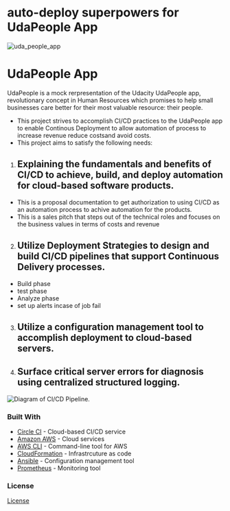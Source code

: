 # auto-deploy superpowers for UdaPeople App

![uda_people_app](https://video.udacity-data.com/topher/2020/June/5eebe97d_screen-shot-2020-06-18-at-3.23.45-pm-1/screen-shot-2020-06-18-at-3.23.45-pm-1.png)

# UdaPeople App #
UdaPeople is a mock rerpresentation of the Udacity UdaPeople app, revolutionary concept in Human Resources which promises to help small businesses care better for their most valuable resource: their people.
- This project strives to accomplish CI/CD practices to the UdaPeople app to enable Continous Deployment to allow automation of process to increase revenue reduce costsand avoid costs.
- This project aims to satisfy the following needs:
1. ## Explaining the fundamentals and benefits of CI/CD to achieve, build, and deploy automation for cloud-based software products. ##
* This is a proposal documentation to get authorization to using CI/CD as an automation process to achive automation for the products.
* This is a sales pitch that steps out of the technical roles and focuses on the business values in terms of costs and revenue
2. ## Utilize Deployment Strategies to design and build CI/CD pipelines that support Continuous Delivery processes. ##
* Build phase
* test phase
* Analyze phase
* set up alerts incase of job fail
3. ## Utilize a configuration management tool to accomplish deployment to cloud-based servers. ##
4. ## Surface critical server errors for diagnosis using centralized structured logging. ##

![Diagram of CI/CD Pipeline.](udapeople.png)


### Built With

- [Circle CI](www.circleci.com) - Cloud-based CI/CD service
- [Amazon AWS](https://aws.amazon.com/) - Cloud services
- [AWS CLI](https://aws.amazon.com/cli/) - Command-line tool for AWS
- [CloudFormation](https://aws.amazon.com/cloudformation/) - Infrastrcuture as code
- [Ansible](https://www.ansible.com/) - Configuration management tool
- [Prometheus](https://prometheus.io/) - Monitoring tool

### License

[License](LICENSE.md)
